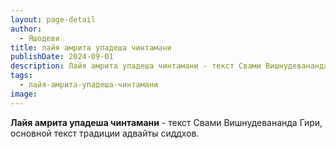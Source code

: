 ```yaml
---
layout: page-detail
author:
  - Яшодеви
title: лайя амрита упадеша чинтамани
publishDate: 2024-09-01
description: Лайя амрита упадеша чинтамани - текст Свами Вишнудевананда Гири, основной текст традиции адвайты сиддхов.
tags:
  - лайя-амрита-упадеша-чинтамани
image:
---
```

**Лайя амрита упадеша чинтамани** - текст Свами Вишнудевананда Гири, основной текст традиции адвайты сиддхов.

